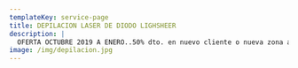 ```yaml
---
templateKey: service-page
title: DEPILACION LASER DE DIODO LIGHSHEER
description: |
  OFERTA OCTUBRE 2019 A ENERO..50% dto. en nuevo cliente o nueva zona a depilar
image: /img/depilacion.jpg
---
```


